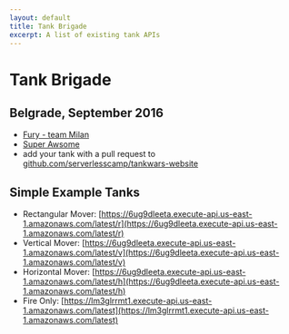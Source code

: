 ```yaml
---
layout: default
title: Tank Brigade
excerpt: A list of existing tank APIs
---
```


# Tank Brigade

## Belgrade, September 2016

* [Fury - team Milan](https://vpaed0ruq8.execute-api.us-east-1.amazonaws.com/latest)
* [Super Awsome](https://txzvf9a5sf.execute-api.us-east-1.amazonaws.com/latest)
* add your tank with a pull request to [github.com/serverlesscamp/tankwars-website](https://github.com/serverlesscamp/tankwars-website/tree/master/pages/tank_brigade.md)

## Simple Example Tanks

* Rectangular Mover: [https://6ug9dleeta.execute-api.us-east-1.amazonaws.com/latest/r](https://6ug9dleeta.execute-api.us-east-1.amazonaws.com/latest/r)
* Vertical Mover: [https://6ug9dleeta.execute-api.us-east-1.amazonaws.com/latest/v](https://6ug9dleeta.execute-api.us-east-1.amazonaws.com/latest/v)
* Horizontal Mover: [https://6ug9dleeta.execute-api.us-east-1.amazonaws.com/latest/h](https://6ug9dleeta.execute-api.us-east-1.amazonaws.com/latest/h)
* Fire Only: [https://lm3glrrmt1.execute-api.us-east-1.amazonaws.com/latest](https://lm3glrrmt1.execute-api.us-east-1.amazonaws.com/latest)
